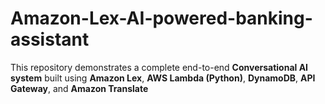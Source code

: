 # Amazon-Lex-AI-powered-banking-assistant
This repository demonstrates a complete end-to-end **Conversational AI system** built using **Amazon Lex**, **AWS Lambda (Python)**, **DynamoDB**, **API Gateway**, and **Amazon Translate**
